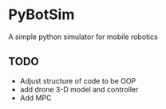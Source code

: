 # PyBotSim

A simple python simulator for mobile robotics

## TODO
- Adjust structure of code to be OOP
- add drone 3-D model and controller
- Add MPC 

